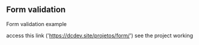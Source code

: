## Form validation

Form validation example

access this link ('https://dcdev.site/projetos/form/') see the project working


